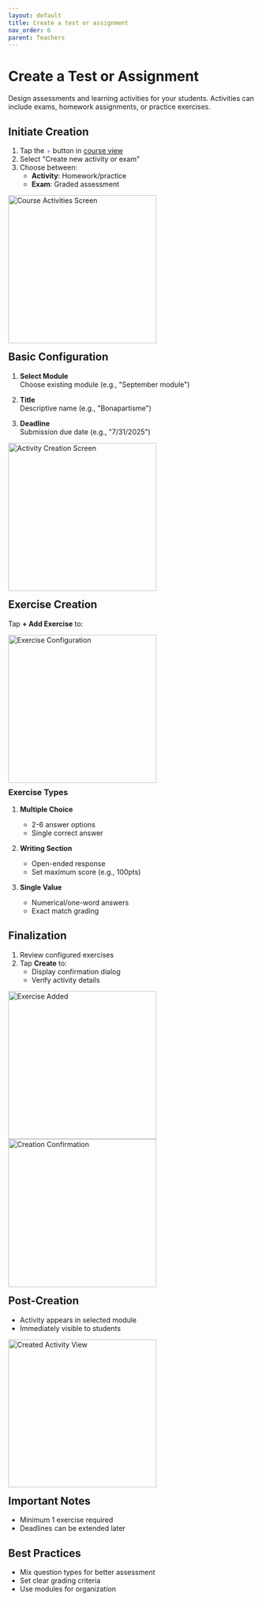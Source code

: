 ```yaml
---
layout: default
title: Create a test or assignment
nav_order: 6
parent: Teachers
---
```


# Create a Test or Assignment

Design assessments and learning activities for your students. Activities can include exams, homework assignments, or practice exercises.

## Initiate Creation
1. Tap the <span style="color:#4285F4;">+</span> button in [course view](/app-manual/teachers/course-view)
2. Select "Create new activity or exam"
3. Choose between:
   - **Activity**: Homework/practice
   - **Exam**: Graded assessment

<p style="clear:both;"></p>
<img src="assets/activity-fab.png" alt="Course Activities Screen" style="width:300px; float:left; margin-right:15px;"/>
<p style="clear:both;"></p>

## Basic Configuration
1. **Select Module**  
   Choose existing module (e.g., "September module")

2. **Title**  
   Descriptive name (e.g., "Bonapartisme")

3. **Deadline**  
   Submission due date (e.g., "7/31/2025")

<p style="clear:both;"></p>
<img src="assets/activity-create.png" alt="Activity Creation Screen" style="width:300px; float:left; margin-right:15px;"/>
<p style="clear:both;"></p>

## Exercise Creation
Tap **+ Add Exercise** to:

<p style="clear:both;"></p>
<img src="assets/activity-excercise.png" alt="Exercise Configuration" style="width:300px; float:left; margin-right:15px;"/>
<p style="clear:both;"></p>

### Exercise Types
1. **Multiple Choice**  
   - 2-6 answer options
   - Single correct answer

2. **Writing Section**  
   - Open-ended response
   - Set maximum score (e.g., 100pts)

3. **Single Value**  
   - Numerical/one-word answers
   - Exact match grading

## Finalization
1. Review configured exercises
2. Tap **Create** to:
   - Display confirmation dialog
   - Verify activity details

<p style="clear:both;"></p>
<img src="assets/activity-excercise-added.png" alt="Exercise Added" style="width:300px; float:left; margin-right:15px;"/>
<p style="clear:both;"></p>

<p style="clear:both;"></p>
<img src="assets/activity-confirm.png" alt="Creation Confirmation" style="width:300px; float:left; margin-right:15px;"/>
<p style="clear:both;"></p>

## Post-Creation
- Activity appears in selected module
- Immediately visible to students

<p style="clear:both;"></p>
<img src="assets/activity-created.png" alt="Created Activity View" style="width:300px; float:left; margin-right:15px;"/>
<p style="clear:both;"></p>

## Important Notes
- Minimum 1 exercise required
- Deadlines can be extended later

## Best Practices
- Mix question types for better assessment
- Set clear grading criteria
- Use modules for organization